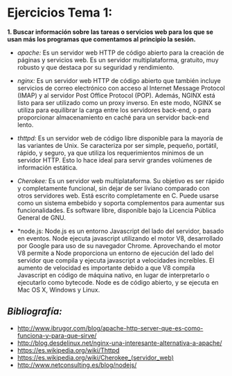 **Ejercicios Tema 1:**
======================

**1. Buscar información sobre las tareas o servicios web para los que se usan más los programas que comentamos al principio la sesión.**

- *apache:* Es un servidor web HTTP de código abierto para la creación de páginas y servicios web. Es un servidor multiplataforma, gratuito, muy robusto y que destaca por su seguridad y rendimiento.

- *nginx:* Es un servidor web HTTP de código abierto que también incluye servicios de correo electrónico con acceso al Internet Message Protocol (IMAP) y al servidor Post Office Protocol (POP). Además, NGINX está listo para ser utilizado como un proxy inverso. En este modo, NGINX se utiliza para equilibrar la carga entre los servidores back-end, o para proporcionar almacenamiento en caché para un servidor back-end lento.

- *thttpd:* Es un servidor web de código libre disponible para la mayoría de las variantes de Unix. Se caracteriza por ser simple, pequeño, portátil, rápido, y seguro, ya que utiliza los requerimientos mínimos de un servidor HTTP. Esto lo hace ideal para servir grandes volúmenes de información estática.

- *Cherokee:* Es un servidor web multiplataforma. Su objetivo es ser rápido y completamente funcional, sin dejar de ser liviano comparado con otros servidores web. Está escrito completamente en C. Puede usarse como un sistema embebido y soporta complementos para aumentar sus funcionalidades. Es software libre, disponible bajo la Licencia Pública General de GNU.

- *node.js: Node.js es un entorno Javascript del lado del servidor, basado en eventos. Node ejecuta javascript utilizando el motor V8, desarrollado por Google para uso de su navegador Chrome. Aprovechando el motor V8 permite a Node proporciona un entorno de ejecución del lado del servidor que compila y ejecuta javascript a velocidades increíbles. El aumento de velocidad es importante debido a que V8 compila Javascript en código de máquina nativo, en lugar de interpretarlo o ejecutarlo como bytecode. Node es de código abierto, y se ejecuta en Mac OS X, Windows y Linux.


*Bibliografía:*
---------------

* http://www.ibrugor.com/blog/apache-http-server-que-es-como-funciona-y-para-que-sirve/
* http://blog.desdelinux.net/nginx-una-interesante-alternativa-a-apache/
* https://es.wikipedia.org/wiki/Thttpd
* https://es.wikipedia.org/wiki/Cherokee_(servidor_web)
* http://www.netconsulting.es/blog/nodejs/
